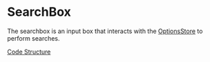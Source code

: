 # SearchBox
The searchbox is an input box that interacts with the [OptionsStore](docs/state/OptionsStore.md) to perform searches.

[Code Structure](docs/Structure.md)